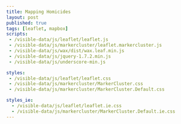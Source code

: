 ```yaml
---
title: Mapping Homicides
layout: post
published: true
tags: [leaflet, mapbox]
scripts:
 - /visible-data/js/leaflet/leaflet.js
 - /visible-data/js/markercluster/leaflet.markercluster.js
 - /visible-data/js/wax/dist/wax.leaf.min.js
 - /visible-data/js/jquery-1.7.2.min.js
 - /visible-data/js/underscore-min.js

styles:
 - /visible-data/js/leaflet/leaflet.css
 - /visible-data/js/markercluster/MarkerCluster.css
 - /visible-data/js/markercluster/MarkerCluster.Default.css

styles_ie:
  - /visible-data/js/leaflet/leaflet.ie.css
  - /visible-data/js/markercluster/MarkerCluster.Default.ie.css
---
```

<style type="text/css">
#homicide-map {
    width: 960px;
    height: 500px;
}
</style>

<div id="homicide-map"></div>

<script type="text/javascript">
var map = L.map('homicide-map')
  , url = "http://a.tiles.mapbox.com/v3/chrisamico.map-xg7z6qm5.jsonp";

wax.tilejson(url, function(tilejson) {
    // globalize this for debugging
    window.tilejson = tilejson;
    
    // shorten this
    var c = tilejson.center;

    // the map then
    map.addLayer(new wax.leaf.connector(tilejson))
        .setView([c[1], c[0]], c[2]);

});

jQuery.ajax({
    url: 'http://homicidewatch.org/api/v1/homicides/?since=2012-01-01',
    dataType: 'jsonp',
    success: function(data, status, xhr) {
        var markers = map.markers = new L.MarkerClusterGroup({
            showCoverageOnHover: false,
            maxClusterRadius: 40,
            singleMarkerMode: true
        });
        map.addLayer(markers);

        _.each(data.objects, function(h, i) {
            var c = h.point.coordinates;
            markers.addLayer(L.marker([c[1], c[0]]));
        })
    }
});
</script>